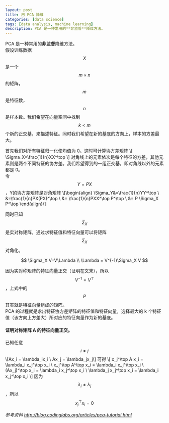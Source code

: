 ```yaml
---
layout: post
title: 用 PCA 降维
categories: [data science]
tags: [data analysis, machine learning]
description: PCA 是一种常用的**非监督**降维方法。
---
```


PCA 是一种常用的**非监督**降维方法。  
假设训练数据 $$X$$ 是一个 $$m \times n$$ 的矩阵，$$m$$ 是特征数， $$n$$ 是样本数。我们希望在向量空间中找到 $$k<m$$ 个新的正交基，来描述特征。同时我们希望在新的基底的方向上，样本的方差最大。

首先我们对所有特征归一化使均值为 0。这时可计算协方差矩阵
\\[
\Sigma_X=\frac{1}{n}XX^\top
\\]
对角线上的元素依次是每个特征的方差，其他元素则是两个不同特征的协方差。我们希望得到的一组正交基，即对角线以外的元素都是 0。  
令 $$Y=PX$$，Y的协方差矩阵是对角矩阵
\\[\begin{align}
\Sigma_Y&=\frac{1}{n}YY^\top \\
&=\frac{1}{n}PX(PX)^\top \\
&= \frac{1}{n}PXX^\top P^\top \\
&= P \Sigma_X P^\top
\end{align}\\]

同时已知$$\Sigma_X$$ 是实对称矩阵，通过求特征值和特征向量可以将矩阵 $$\Sigma_X$$ 对角化。

$$
\Sigma_X V=V\Lambda  \\
\Lambda = V^{-1}\Sigma_X V
$$

因为实对称矩阵的特征向量正交（证明在文末），所以 $$V^{-1}=V^\top$$，上式中的 $$P$$ 其实就是特征向量组成的矩阵。  
PCA 的过程就是求出特征协方差矩阵的特征值和特征向量，选择最大的 k 个特征值（该方向上方差大）所对应的特征向量作为新的基底。

#### 证明对称矩阵 A 的特征向量正交。  
已知任意 $$i \neq j$$
\\[Ax_i = \lambda_ix_i \\
Ax_j = \lambda_jx_j\\]
可得
\\[
x_j^\top A x_i = \lambda_i x_j^\top x_i \\
x_j^\top A^\top x_i = \lambda_i x_j^\top x_i \\
(Ax_j)^\top x_i = \lambda_i x_j^\top x_i \\
\lambda_j x_j^\top x_i = \lambda_i x_j^\top x_i
\\]
因为 $$\lambda_i \neq \lambda_j$$，所以$$x_j^\top x_i = 0 $$

*参考资料 http://blog.codinglabs.org/articles/pca-tutorial.html*